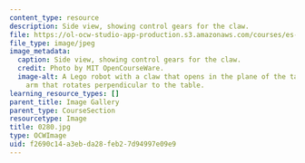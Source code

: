 ```yaml
---
content_type: resource
description: Side view, showing control gears for the claw.
file: https://ol-ocw-studio-app-production.s3.amazonaws.com/courses/es-293-lego-robotics-spring-2007/f2690c14a3ebda28feb27d94997e09e9_0280.jpg
file_type: image/jpeg
image_metadata:
  caption: Side view, showing control gears for the claw.
  credit: Photo by MIT OpenCourseWare.
  image-alt: A Lego robot with a claw that opens in the plane of the table, and an
    arm that rotates perpendicular to the table.
learning_resource_types: []
parent_title: Image Gallery
parent_type: CourseSection
resourcetype: Image
title: 0280.jpg
type: OCWImage
uid: f2690c14-a3eb-da28-feb2-7d94997e09e9
---
```

